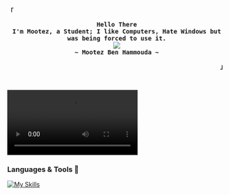 <!-- START -->

<!-- Profile -->
<p align="left"><strong><samp>「</samp></strong></p>
  <p align="center">
    <samp>
      <b>
        Hello There
      <br>
        I'm Mootez, a Student; I like Computers, Hate Windows but was being forced to use it.
      </b>
      <br>
        <image src="https://readme-typing-svg.herokuapp.com?font=JetBrainsMono+Nerd+Font&size=14&pause=1000&color=7A95C9&center=true&width=435&lines=Make+it+simple+but+I'm+a+really+complicant+person.">
      <br>
      <b>
         ~ Mootez Ben Hammouda ~
      </b>    </samp>
  </p>
<p align="right"><strong><samp>」</samp></strong></p>
<br>

<!-- contribution snake -->
  ![animation](https://i.imgur.com/hDOfuOx.mp4)

### Languages & Tools 🧰


[![My Skills](https://skillicons.dev/icons?i=js,html,css,react,nodejs,linux,git,github,vscode)]()

### 
